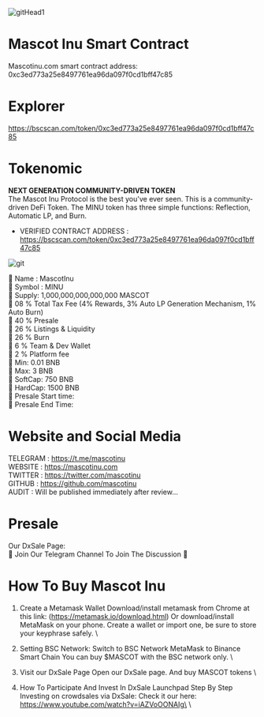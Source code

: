 ![gitHead1](https://user-images.githubusercontent.com/87755147/126633508-8e16aa75-3426-4b2e-9c99-b138f4d95f40.png)


# Mascot Inu Smart Contract
Mascotinu.com smart contract address: 0xc3ed773a25e8497761ea96da097f0cd1bff47c85

# Explorer
https://bscscan.com/token/0xc3ed773a25e8497761ea96da097f0cd1bff47c85

# Tokenomic
<b>NEXT GENERATION COMMUNITY-DRIVEN TOKEN</b>\
The Mascot Inu Protocol is the best you've ever seen. This is a community-driven DeFi Token. The MINU token has three simple functions: Reflection, Automatic LP, and Burn.

* VERIFIED CONTRACT ADDRESS : https://bscscan.com/token/0xc3ed773a25e8497761ea96da097f0cd1bff47c85

![git](https://user-images.githubusercontent.com/87755147/126634459-c375fc6c-1f65-4137-ae4c-04eb351c9e00.png)


🐾 Name : MascotInu\
🐾 Symbol : MINU\
🐾 Supply: 1,000,000,000,000,000 MASCOT\
🐾 08 % Total Tax Fee (4% Rewards, 3% Auto LP Generation Mechanism, 1% Auto Burn)\
🐾 40 % Presale\
🐾 26 % Listings & Liquidity\
🐾 26 % Burn\
🐾 6 % Team & Dev Wallet\
🐾 2 % Platform fee\
🐾 Min: 0.01 BNB\
🐾 Max: 3 BNB\
🐾 SoftCap: 750 BNB\
🐾 HardCap: 1500 BNB\
🐾 Presale Start time:\
🐾 Presale End Time: 

# Website and Social Media
TELEGRAM : https://t.me/mascotinu \
WEBSITE : https://mascotinu.com \
TWITTER : https://twitter.com/mascotinu \
GITHUB : https://github.com/mascotinu \
AUDIT : Will be published immediately after review...

# Presale

Our DxSale Page: \
🚀 Join Our Telegram Channel To Join The Discussion 🚀
# How To Buy Mascot Inu 
1. Create a Metamask Wallet Download/install metamask from Chrome at this link: (https://metamask.io/download.html) Or download/install MetaMask on your phone. Create a wallet or import one, be sure to store your keyphrase safely. \

2. Setting BSC Network: Switch to BSC Network MetaMask to Binance Smart Chain You can buy $MASCOT with the BSC network only. \

3. Visit our DxSale Page Open our DxSale page. And buy MASCOT tokens \

4. How To Participate And Invest In DxSale Launchpad Step By Step Investing on crowdsales via DxSale: Check it our here: https://www.youtube.com/watch?v=iAZVoOONAIg\ \

